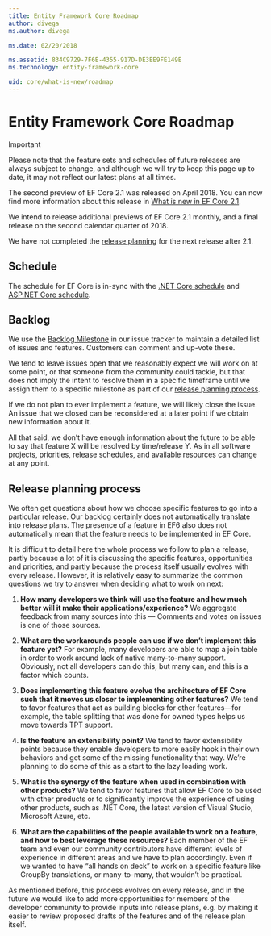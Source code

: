 ```yaml
---
title: Entity Framework Core Roadmap
author: divega
ms.author: divega

ms.date: 02/20/2018

ms.assetid: 834C9729-7F6E-4355-917D-DE3EE9FE149E
ms.technology: entity-framework-core

uid: core/what-is-new/roadmap
---
```


# Entity Framework Core Roadmap

> [!IMPORTANT]
> Please note that the feature sets and schedules of future releases are always subject to change, and although we will try to keep this page up to date, it may not reflect our latest plans at all times.

The second preview of EF Core 2.1 was released on April 2018. You can now find more information about this release in [What is new in EF Core 2.1](xref:core/what-is-new/ef-core-2.1).

We intend to release additional previews of EF Core 2.1 monthly, and a final release on the second calendar quarter of 2018.

We have not completed the [release planning](#release-planning-process) for the next release after 2.1.

## Schedule

The schedule for EF Core is in-sync with the [.NET Core schedule](https://github.com/dotnet/core/blob/master/roadmap.md) and [ASP.NET Core schedule](https://github.com/aspnet/Home/wiki/Roadmap).

## Backlog

We use the [Backlog Milestone](https://github.com/aspnet/EntityFrameworkCore/issues?q=is%3Aopen+is%3Aissue+milestone%3ABacklog+sort%3Areactions-%2B1-desc) in our issue tracker to maintain a detailed list of issues and features. Customers can comment and up-vote these.

We tend to leave issues open that we reasonably expect we will work on at some point, or that someone from the community could tackle, but that does not imply the intent to resolve them in a specific timeframe until we assign them to a specific milestone as part of our [release planning process](#release-planning-process).

If we do not plan to ever implement a feature, we will likely close the issue. An issue that we closed can be reconsidered at a later point if we obtain new information about it.

All that said, we don’t have enough information about the future to be able to say that feature X will be resolved by time/release Y. As in all software projects, priorities, release schedules, and available resources can change at any point.

## Release planning process

We often get questions about how we choose specific features to go into a particular release. Our backlog certainly does not automatically translate into release plans. The presence of a feature in EF6 also does not automatically mean that the feature needs to be implemented in EF Core.

It is difficult to detail here the whole process we follow to plan a release, partly because a lot of it is discussing the specific features, opportunities and priorities, and partly because the process itself usually evolves with every release. However, it is relatively easy to summarize the common questions we try to answer when deciding what to work on next:

1. **How many developers we think will use the feature and how much better will it make their applications/experience?** We aggregate feedback from many sources into this — Comments and votes on issues is one of those sources.

2. **What are the workarounds people can use if we don’t implement this feature yet?** For example, many developers are able to map a join table in order to work around lack of native many-to-many support. Obviously, not all developers can do this, but many can, and this is a factor which counts.

3. **Does implementing this feature evolve the architecture of EF Core such that it moves us closer to implementing other features?** We tend to favor features that act as building blocks for other features—for example, the table splitting that was done for owned types helps us move towards TPT support.

4. **Is the feature an extensibility point?** We tend to favor extensibility points because they enable developers to more easily hook in their own behaviors and get some of the missing functionality that way. We’re planning to do some of this as a start to the lazy loading work.

5. **What is the synergy of the feature when used in combination with other products?** We tend to favor features that allow EF Core to be used with other products or to significantly improve the experience of using other products, such as .NET Core, the latest version of Visual Studio, Microsoft Azure, etc.

6. **What are the capabilities of the people available to work on a feature, and how to best leverage these resources?** Each member of the EF team and even our community contributors have different levels of experience in different areas and we have to plan accordingly. Even if we wanted to have “all hands on deck” to work on a specific feature like GroupBy translations, or many-to-many, that wouldn’t be practical.

As mentioned before, this process evolves on every release, and in the future we would like to add more opportunities for members of the developer community to provide inputs into release plans, e.g. by making it easier to review proposed drafts of the features and of the release plan itself.
